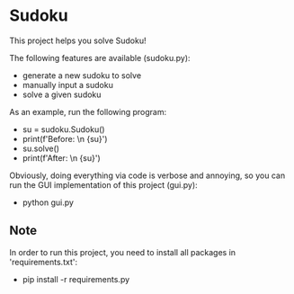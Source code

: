 # Sudoku
This project helps you solve Sudoku!

The following features are available (sudoku.py):
- generate a new sudoku to solve
- manually input a sudoku
- solve a given sudoku


As an example, run the following program:
- su = sudoku.Sudoku()
- print(f'Before: \n {su}')
- su.solve()
- print(f'After: \n {su}')


Obviously, doing everything via code is verbose and annoying, so
you can run the GUI implementation of this project (gui.py):
- python gui.py


## Note

In order to run this project, you need to install all packages in
'requirements.txt':
- pip install -r requirements.py
